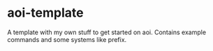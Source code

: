 # aoi-template
A template with my own stuff to get started on aoi. Contains example commands and some systems like prefix.

